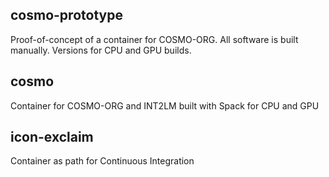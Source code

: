 ## cosmo-prototype
Proof-of-concept of a container for COSMO-ORG. All software is built manually.
Versions for CPU and GPU builds.

## cosmo
Container for COSMO-ORG and INT2LM built with Spack for CPU and GPU

## icon-exclaim
Container as path for Continuous Integration 
